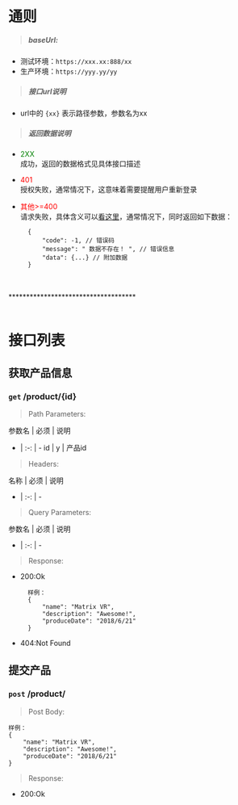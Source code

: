 # 通则

>##### baseUrl:
  
* 测试环境：`https://xxx.xx:888/xx`
* 生产环境：`https://yyy.yy/yy`

>##### 接口url说明


 * url中的 `{xx}` 表示路径参数，参数名为xx


>##### 返回数据说明

* <font color="green">2XX</font>  
    成功，返回的数据格式见具体接口描述
* <font color="red">401</font>  
    授权失败，通常情况下，这意味着需要提醒用户重新登录
* <font color="red">其他>=400</font>  
    请求失败，具体含义可以[看这里](https://baike.baidu.com/item/HTTP%E7%8A%B6%E6%80%81%E7%A0%81)，通常情况下，同时返回如下数据：

        { 
            "code": -1, // 错误码 
            "message": " 数据不存在！ ", // 错误信息 
            "data": {...} // 附加数据 
        }
<br/>
<br/>
************************************
<br/>
<br/>

# 接口列表


## 获取产品信息
### `get` **/product/{id}**

> Path Parameters:

参数名 | 必须 | 说明
- | :-: | - 
id | y | 产品id

> Headers:

名称 | 必须 | 说明
- | :-: | - 

> Query Parameters:

参数名 | 必须 | 说明
- | :-: | - 

> Response:

* 200:Ok
        
        样例：
        {
            "name": "Matrix VR",
            "description": "Awesome!",
            "produceDate": "2018/6/21"
        }
* 404:Not Found


## 提交产品
### `post` **/product/**

> Post Body:

    样例：
    {
        "name": "Matrix VR",
        "description": "Awesome!",
        "produceDate": "2018/6/21"
    }
> Response:

* 200:Ok